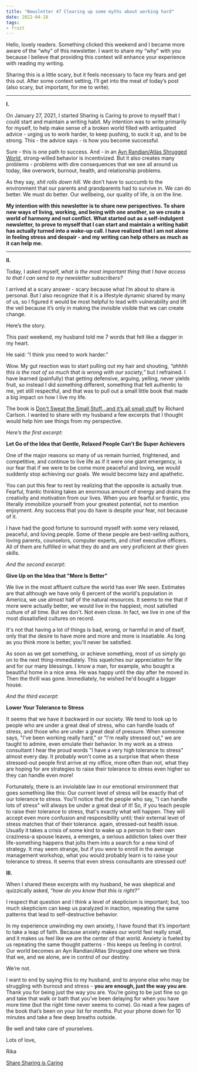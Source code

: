 ```yaml
---
title: "Newsletter 47 Clearing up some myths about working hard"
date: 2022-04-18
tags:
- fruit
---
```


Hello, lovely readers. Something clicked this weekend and I became more aware of the “why” of this newsletter. I want to share my “why” with you because I believe that providing this context will enhance your experience with reading my writing.

Sharing this is a little scary, but it feels necessary to face my fears and get this out. After some context setting, I’ll get into the meat of today’s post (also scary, but important, for me to write).

---

**I.**

On January 27, 2021, I started Sharing is Caring to prove to myself that I could start and maintain a writing habit. My intention was to write primarily for myself, to help make sense of a broken world filled with antiquated advice - urging us to work harder, to keep pushing, to suck it up, and to be strong. This - the advice says - is how you become successful. 

Sure - this is one path to success. And - in an [Ayn Randian/Atlas Shrugged World](/books/The%20Ayn%20Rand%20Reader,%20Gary%20Hull%20(Editor),%20Leonard%20Peikoff.md), strong-willed behavior is incentivized. But it also creates many problems - problems with dire consequences that we see all around us today, like overwork, burnout, health, and relationship problems. 

As they say, _shit rolls down hill._ We don’t have to succumb to the environment that our parents and grandparents had to survive in. We can do better. We must do better. Our wellbeing, our quality of life, is on the line. 

**My intention with this newsletter is to share new perspectives. To share new ways of living, working, and being with one another, so we create a world of harmony and not conflict. What started out as a self-indulgent newsletter, to prove to myself that I can start and maintain a writing habit has actually turned into a wake-up call. I have realized that I am not alone in feeling stress and despair - and my writing can help others as much as it can help me.** 

---

**II.**

Today, I asked myself, _what is the most important thing that I have access to that I can send to my newsletter subscribers?_

I arrived at a scary answer - scary because what I’m about to share is personal. But I also recognize that it is a lifestyle dynamic shared by many of us, so I figured it would be most helpful to lead with vulnerability and lift the veil because it’s only in making the invisible visible that we can create change.

Here’s the story.

This past weekend, my husband told me 7 words that felt like a dagger in my heart.

He said: “I think you need to work harder.”

Wow. My gut reaction was to start pulling out my hair and shouting, _“ahhhh this is the root of so much that is wrong with our society,”_ but I refrained. I have learned (painfully) that getting defensive, arguing, yelling, never yields fruit, so instead I did something different, something that felt authentic to me, yet still respectful, and that was to pull out a small little book that made a big impact on how I live my life.

The book is [Don't Sweat the Small Stuff...and it’s all small stuff](https://www.goodreads.com/book/show/37774842-don-t-sweat-the-small-stuff) by Richard Carlson. I wanted to share with my husband a few excerpts that I thought would help him see things from my perspective.

_Here’s the first excerpt:_

**Let Go of the Idea that Gentle, Relaxed People Can't Be Super Achievers**

One of the major reasons so many of us remain hurried, frightened, and competitive, and continue to live life as if it were one giant emergency, is our fear that if we were to be come more peaceful and loving, we would suddenly stop achieving our goals. We would become lazy and apathetic.

You can put this fear to rest by realizing that the opposite is actually true. Fearful, frantic thinking takes an enormous amount of energy and drains the creativity and motivation from our lives. When you are fearful or frantic, you literally immobilize yourself from your greatest potential, not to mention enjoyment. Any success that you do have is despite your fear, not because of it.

I have had the good fortune to surround myself with some very relaxed, peaceful, and loving people. Some of these people are best-selling authors, loving parents, counselors, computer experts, and chief executive officers. All of them are fulfilled in what they do and are very proficient at their given skills.

_And the second excerpt:_

**Give Up on the Idea that "More Is Better"**

We live in the most affluent culture the world has ever We seen. Estimates are that although we have only 6 percent of the world's population in America, we use almost half of the natural resources. It seems to me that if more were actually better, we would live in the happiest, most satisfied culture of all time. But we don't. Not even close. In fact, we live in one of the most dissatisfied cultures on record.

It's not that having a lot of things is bad, wrong, or harmful in and of itself, only that the desire to have more and more and more is insatiable. As long as you think more is better, you'll never be satisfied.

As soon as we get something, or achieve something, most of us simply go on to the next thing-immediately. This squelches our appreciation for life and for our many blessings. I know a man, for example, who bought a beautiful home in a nice area. He was happy until the day after he moved in. Then the thrill was gone. Immediately, he wished he'd bought a bigger house.

_And the third excerpt:_

**Lower Your Tolerance to Stress**

It seems that we have it backward in our society. We tend to look up to people who are under a great deal of stress, who can handle loads of stress, and those who are under a great deal of pressure. When someone says, "I've been working really hard," or "I'm really stressed out," we are taught to admire, even emulate their behavior. In my work as a stress consultant I hear the proud words "I have a very high tolerance to stress" almost every day. It probably won't come as a surprise that when these stressed-out people first arrive at my office, more often than not, what they are hoping for are strategies to raise their tolerance to stress even higher so they can handle even more!

Fortunately, there is an inviolable law in our emotional environment that goes something like this: Our current level of stress will be exactly that of our tolerance to stress. You'll notice that the people who say, "I can handle lots of stress" will always be under a great deal of it! So, if you teach people to raise their tolerance to stress, that's exactly what will happen. They will accept even more confusion and responsibility until; their external level of stress matches that of their tolerance. again, stressed-out health issue. Usually it takes a crisis of some kind to wake up a person to their own craziness-a spouse leaves, a emerges, a serious addiction takes over their life-something happens that jolts them into a search for a new kind of strategy. It may seem strange, but if you were to enroll in the average management workshop, what you would probably learn is to raise your tolerance to stress. It seems that even stress consultants are stressed out!

**III.**

When I shared these excerpts with my husband, he was skeptical and quizzically asked, “_how do you know that this is right?”_

I respect that question and I think a level of skepticism is important; but, too much skepticism can keep us paralyzed in inaction, repeating the same patterns that lead to self-destructive behavior.

In my experience unwinding my own anxiety, I have found that it’s important to take a leap of faith. Because anxiety makes our world feel really small, and it makes us feel like we are the center of that world. Anxiety is fueled by us repeating the same thought patterns - this keeps us feeling in control. Our world becomes an Ayn Randian/Atlas Shrugged one where we think that we, and we alone, are in control of our destiny.

We’re not.

I want to end by saying this to my husband, and to anyone else who may be struggling with burnout and stress - **you are enough, just the way you are**. Thank you for being just the way you are. You’re going to be just fine so go and take that walk or bath that you’ve been delaying for when you have more time (but the right time never seems to come). Go read a few pages of the book that’s been on your list for months. Put your phone down for 10 minutes and take a few deep breaths outside.

Be well and take care of yourselves.

Lots of love,

Rika

[Share Sharing is Caring](https://www.newsletter.rikagoldberg.com/?utm_source=substack&utm_medium=email&utm_content=share&action=share)